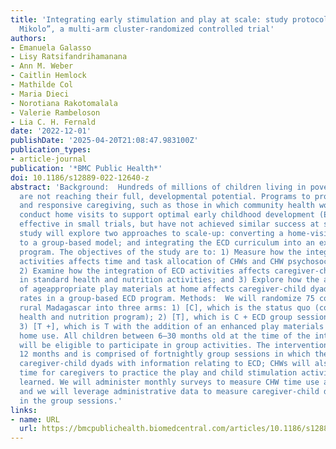 ```yaml
---
title: 'Integrating early stimulation and play at scale: study protocol for “MAHAY
  Mikolo”, a multi-arm cluster-randomized controlled trial'
authors:
- Emanuela Galasso
- Lisy Ratsifandrihamanana
- Ann M. Weber
- Caitlin Hemlock
- Mathilde Col
- Maria Dieci
- Norotiana Rakotomalala
- Valerie Rambeloson
- Lia C. H. Fernald
date: '2022-12-01'
publishDate: '2025-04-20T21:08:47.983100Z'
publication_types:
- article-journal
publication: '*BMC Public Health*'
doi: 10.1186/s12889-022-12640-z
abstract: 'Background:  Hundreds of millions of children living in poverty worldwide
  are not reaching their full, developmental potential. Programs to promote nurturing
  and responsive caregiving, such as those in which community health workers (CHWs)
  conduct home visits to support optimal early childhood development (ECD), have been
  effective in small trials, but have not achieved similar success at scale. This
  study will explore two approaches to scale-up: converting a home-visiting model
  to a group-based model; and integrating the ECD curriculum into an existing government
  program. The objectives of the study are to: 1) Measure how the integration of ECD
  activities affects time and task allocation of CHWs and CHW psychosocial wellbeing;
  2) Examine how the integration of ECD activities affects caregiver-child dyad participation
  in standard health and nutrition activities; and 3) Explore how the availability
  of ageappropriate play materials at home affects caregiver-child dyad participation
  rates in a group-based ECD program. Methods:  We will randomize 75 communities in
  rural Madagascar into three arms: 1) [C], which is the status quo (community-based
  health and nutrition program); 2) [T], which is C + ECD group sessions [T]; and
  3) [T +], which is T with the addition of an enhanced play materials package for
  home use. All children between 6–30 months old at the time of the intervention launch
  will be eligible to participate in group activities. The intervention will last
  12 months and is comprised of fortnightly group sessions in which the CHWs provide
  caregiver-child dyads with information relating to ECD; CHWs will also include structured
  time for caregivers to practice the play and child stimulation activities they have
  learned. We will administer monthly surveys to measure CHW time use and task allocation,
  and we will leverage administrative data to measure caregiver-child dyad participation
  in the group sessions.'
links:
- name: URL
  url: https://bmcpublichealth.biomedcentral.com/articles/10.1186/s12889-022-12640-z
---
```

